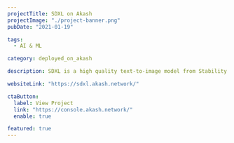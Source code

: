```yaml
---
projectTitle: SDXL on Akash
projectImage: "./project-banner.png"
pubDate: "2021-01-19"

tags:
  - AI & ML

category: deployed_on_akash

description: SDXL is a high quality text-to-image model from Stability AI. This application is running on NVIDIA A100s leased from the Akash Supercloud, to achieve high-performing and cost-effective inference of 1024×1024 images.

websiteLink: "https://sdxl.akash.network/"

ctaButton:
  label: View Project
  link: "https://console.akash.network/"
  enable: true

featured: true
---
```

